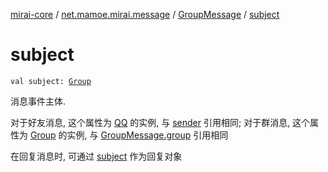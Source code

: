 [mirai-core](../../index.md) / [net.mamoe.mirai.message](../index.md) / [GroupMessage](index.md) / [subject](./subject.md)

# subject

`val subject: `[`Group`](../../net.mamoe.mirai.contact/-group/index.md)

消息事件主体.

对于好友消息, 这个属性为 [QQ](../../net.mamoe.mirai.contact/-q-q/index.md) 的实例, 与 [sender](../-message-packet-base/sender.md) 引用相同;
对于群消息, 这个属性为 [Group](../../net.mamoe.mirai.contact/-group/index.md) 的实例, 与 [GroupMessage.group](group.md) 引用相同

在回复消息时, 可通过 [subject](../-message-packet-base/subject.md) 作为回复对象

